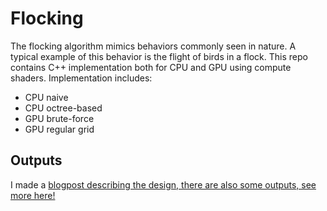 # Flocking

The flocking algorithm mimics behaviors commonly seen in nature. A typical example of this behavior is the flight of birds in a flock. This repo contains C++ implementation both for CPU and GPU using compute shaders.
Implementation includes:

- CPU naive
- CPU octree-based
- GPU brute-force
- GPU regular grid

## Outputs

I made a [blogpost describing the design, there are also some outputs, see more here!](https://vojtatom.github.io/flocking)
